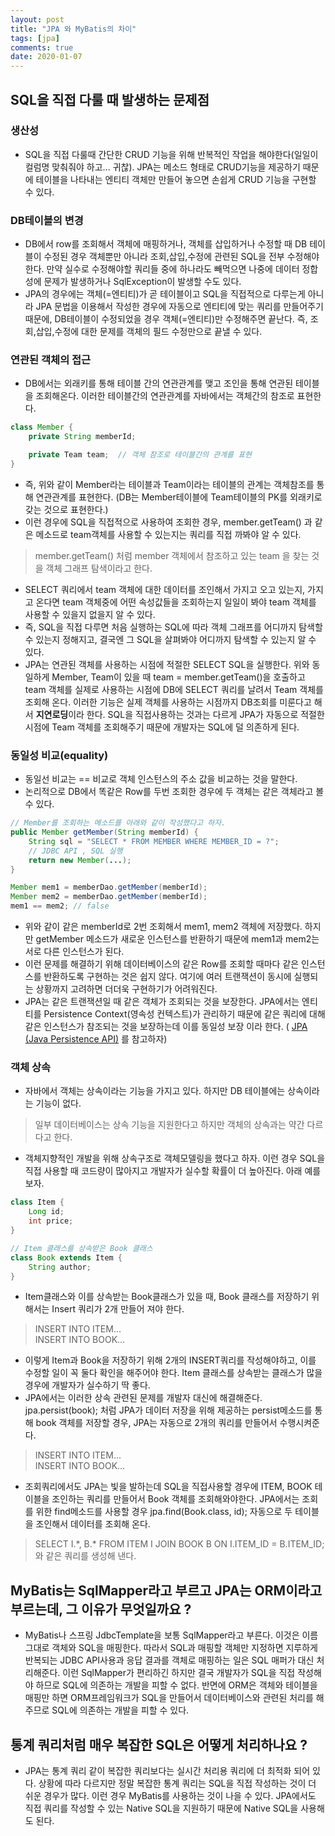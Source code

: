 ```yaml
---
layout: post
title: "JPA 와 MyBatis의 차이"
tags: [jpa]
comments: true
date: 2020-01-07
---
```


## SQL을 직접 다룰 때 발생하는 문제점
### 생산성
- SQL을 직접 다룰때 간단한 CRUD 기능을 위해 반복적인 작업을 해야한다(일일이 컬럼명 맞춰줘야 하고... 귀찮). JPA는 메소드 형태로 CRUD기능을 제공하기 때문에 테이블을 나타내는 엔티티 객체만 만들어 놓으면 손쉽게 CRUD 기능을 구현할 수 있다. 

### DB테이블의 변경
- DB에서 row를 조회해서 객체에 매핑하거나, 객체를 삽입하거나 수정할 때 DB 테이블이 수정된 경우 객체뿐만 아니라 조회,삽입,수정에 관련된 SQL을 전부 수정해야한다. 만약 실수로 수정해야할 쿼리들 중에 하나라도 빼먹으면 나중에 데이터 정합성에 문제가 발생하거나 SqlException이 발생할 수도 있다. 
- JPA의 경우에는 객체(=엔티티)가 곧 테이블이고 SQL을 직접적으로 다루는게 아니라 JPA 문법을 이용해서 작성한 경우에 자동으로 엔티티에 맞는 쿼리를 만들어주기 때문에, DB테이블이 수정되었을 경우 객체(=엔티티)만 수정해주면 끝난다. 즉, 조회,삽입,수정에 대한 문제를 객체의 필드 수정만으로 끝낼 수 있다.

### 연관된 객체의 접근
- DB에서는 외래키를 통해 테이블 간의 연관관계를 맺고 조인을 통해 연관된 테이블을 조회해온다. 이러한 테이블간의 연관관계를 자바에서는 객체간의 참조로 표현한다.

```java
class Member {
    private String memberId;

    private Team team;  // 객체 참조로 테이블간의 관계를 표현 
}
```
- 즉, 위와 같이 Member라는 테이블과 Team이라는 테이블의 관계는 객체참조를 통해 연관관계를 표현한다. (DB는 Member테이블에 Team테이블의 PK를 외래키로 갖는 것으로 표현한다.)
- 이런 경우에 SQL을 직접적으로 사용하여 조회한 경우, member.getTeam() 과 같은 메소드로 team객체를 사용할 수 있는지는 쿼리를 직접 까봐야 알 수 있다.
> member.getTeam() 처럼 member 객체에서 참조하고 있는 team 을 찾는 것을 객체 그래프 탐색이라고 한다.
- SELECT 쿼리에서 team 객체에 대한 데이터를 조인해서 가지고 오고 있는지, 가지고 온다면 team 객체중에 어떤 속성값들을 조회하는지 일일이 봐야 team 객체를 사용할 수 있을지 없을지 알 수 있다.
- 즉, SQL을 직접 다루면 처음 실행하는 SQL에 따라 객체 그래프를 어디까지 탐색할 수 있는지 정해지고, 결국엔 그 SQL을 살펴봐야 어디까지 탐색할 수 있는지 알 수 있다.
- JPA는 연관된 객체를 사용하는 시점에 적절한 SELECT SQL을 실행한다. 위와 동일하게 Member, Team이 있을 때 team = member.getTeam()을 호출하고 team 객체를 실제로 사용하는 시점에 DB에 SELECT 쿼리를 날려서 Team 객체를 조회해 온다. 이러한 기능은 실제 객체를 사용하는 시점까지 DB조회를 미룬다고 해서 **지연로딩**이라 한다. SQL을 직접사용하는 것과는 다르게 JPA가 자동으로 적절한 시점에 Team 객체를 조회해주기 때문에 개발자는 SQL에 덜 의존하게 된다.

### 동일성 비교(equality)
- 동일선 비교는 == 비교로 객체 인스턴스의 주소 값을 비교하는 것을 말한다.
- 논리적으로 DB에서 똑같은 Row를 두번 조회한 경우에 두 객체는 같은 객체라고 볼 수 있다.

```java
// Member를 조회하는 메소드를 아래와 같이 작성했다고 하자.
public Member getMember(String memberId) {
    String sql = "SELECT * FROM MEMBER WHERE MEMBER_ID = ?";
    // JDBC API , SQL 실행
    return new Member(...);
}

Member mem1 = memberDao.getMember(memberId);
Member mem2 = memberDao.getMember(memberId);
mem1 == mem2; // false
```

- 위와 같이 같은 memberId로 2번 조회해서 mem1, mem2 객체에 저장했다. 하지만 getMember 메소드가 새로운 인스턴스를 반환하기 때문에 mem1과 mem2는 서로 다른 인스턴스가 된다.
- 이런 문제를 해결하기 위해 데이터베이스의 같은 Row를 조회할 때마다 같은 인스턴스를 반환하도록 구현하는 것은 쉽지 않다. 여기에 여러 트랜잭션이 동시에 실행되는 상황까지 고려하면 더더욱 구현하기가 어려워진다.
- JPA는 같은 트랜잭션일 때 같은 객체가 조회되는 것을 보장한다. JPA에서는 엔티티를 Persistence Context(영속성 컨텍스트)가 관리하기 때문에 같은 쿼리에 대해 같은 인스턴스가 참조되는 것을 보장하는데 이를 동일성 보장 이라 한다. ( [JPA (Java Persistence API)](https://shinkwangwon.github.io/JPA/) 를 참고하자)


### 객체 상속
- 자바에서 객체는 상속이라는 기능을 가지고 있다. 하지만 DB 테이블에는 상속이라는 기능이 없다.
> 일부 데이터베이스는 상속 기능을 지원한다고 하지만 객체의 상속과는 약간 다르다고 한다.
- 객체지향적인 개발을 위해 상속구조로 객체모델링을 했다고 하자. 이런 경우 SQL을 직접 사용할 때 코드량이 많아지고 개발자가 실수할 확률이 더 높아진다. 아래 예를 보자.

```java
class Item {
    Long id;
    int price;
}

// Item 클래스를 상속받은 Book 클래스
class Book extends Item {
    String author;
}
```

- Item클래스와 이를 상속받는 Book클래스가 있을 때, Book 클래스를 저장하기 위해서는 Insert 쿼리가 2개 만들어 져야 한다.
> INSERT INTO ITEM...  
> INSERT INTO BOOK...
- 이렇게 Item과 Book을 저장하기 위해 2개의 INSERT쿼리를 작성해야하고, 이를 수정할 일이 꼭 둘다 확인을 해주어야 한다. Item 클래스를 상속받는 클래스가 많을 경우에 개발자가 실수하기 딱 좋다.
- JPA에서는 이러한 상속 관련된 문제를 개발자 대신에 해결해준다. jpa.persist(book); 처럼 JPA가 데이터 저장을 위해 제공하는 persist메소드를 통해 book 객체를 저장할 경우, JPA는 자동으로 2개의 쿼리를 만들어서 수행시켜준다.
> INSERT INTO ITEM...  
> INSERT INTO BOOK...  
- 조회쿼리에서도 JPA는 빛을 발하는데 SQL을 직접사용할 경우에 ITEM, BOOK 테이블을 조인하는 쿼리를 만들어서 Book 객체를 조회해와야한다. JPA에서는 조회를 위한 find메소드를 사용할 경우 jpa.find(Book.class, id); 자동으로 두 테이블을 조인해서 데이터를 조회해 온다.
> SELECT I.\*, B.\* FROM ITEM I JOIN BOOK B ON I.ITEM_ID = B.ITEM_ID; 와 같은 쿼리를 생성해 낸다.



## MyBatis는 SqlMapper라고 부르고 JPA는 ORM이라고 부르는데, 그 이유가 무엇일까요 ?
- MyBatis나 스프링 JdbcTemplate을 보통 SqlMapper라고 부른다. 이것은 이름 그대로 객체와 SQL을 매핑한다. 따라서 SQL과 매핑할 객체만 지정하면 지루하게 반복되는 JDBC API사용과 응답 결과를 객체로 매핑하는 일은 SQL 매퍼가 대신 처리해준다. 이런 SqlMapper가 편리하긴 하지만 결국 개발자가 SQL을 직접 작성해야 하므로 SQL에 의존하는 개발을 피할 수 없다. 반면에 ORM은 객체와 테이블을 매핑만 하면 ORM프레임워크가 SQL을 만들어서 데이터베이스와 관련된 처리를 해주므로 SQL에 의존하는 개발을 피할 수 있다.

## 통계 쿼리처럼 매우 복잡한 SQL은 어떻게 처리하나요 ?
- JPA는 통계 쿼리 같이 복잡한 쿼리보다는 실시간 처리용 쿼리에 더 최적화 되어 있다. 상황에 따라 다르지만 정말 복잡한 통계 쿼리는 SQL을 직접 작성하는 것이 더 쉬운 경우가 많다. 이런 경우 MyBatis를 사용하는 것이 나을 수 있다. JPA에서도 직접 쿼리를 작성할 수 있는 Native SQL을 지원하기 때문에 Native SQL을 사용해도 된다.

